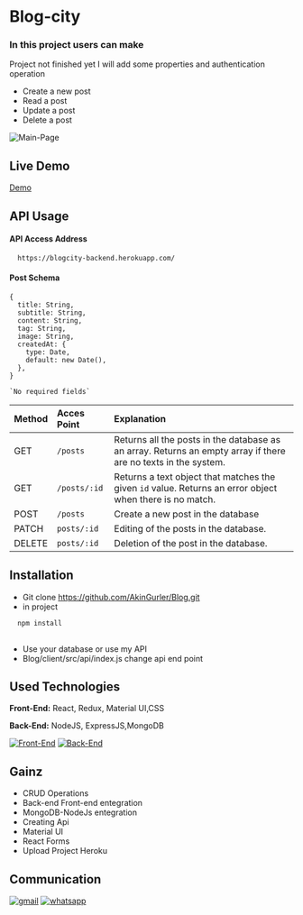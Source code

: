 # Blog-city
### In this project users can make
Project not finished yet I will add some properties and authentication operation
* Create a new post
* Read a post
* Update a post
* Delete a post

![Main-Page](https://user-images.githubusercontent.com/99674716/185784395-6d26c904-4cd2-4867-9194-3e907324a2a3.png)

## Live Demo
[Demo](https://blogcity-frontend.herokuapp.com/posts)

## API Usage

#### API Access Address

```
  https://blogcity-backend.herokuapp.com/
```
#### Post Schema
```
{
  title: String,
  subtitle: String,
  content: String,
  tag: String,
  image: String,
  createdAt: {
    type: Date,
    default: new Date(),
  },
}

`No required fields`
```

| Method | Acces Point     | Explanation                |
| :-------- | :------- | :------------------------- |
| GET | `/posts` |Returns all the posts in the database as an array. Returns an empty array if there are no texts in the system. |
 GET | `/posts/:id` | Returns a text object that matches the given `id` value. Returns an error object when there is no match. |
| POST| `/posts` | Create a new post in the database |
| PATCH | `posts/:id` | Editing of the posts in the database. |
| DELETE | `posts/:id` | Deletion of the post in the database. |

## Installation 

* Git clone https://github.com/AkinGurler/Blog.git
* in project
```bash 
  npm install 
  
```
* Use your database or use my API
* Blog/client/src/api/index.js change api end point

## Used Technologies
**Front-End:** React, Redux, Material UI,CSS

**Back-End:** NodeJS, ExpressJS,MongoDB


[![Front-End](https://skills.thijs.gg/icons?i=react,redux,css,materialui&theme=light)](https://skills.thijs.gg)
[![Back-End](https://skills.thijs.gg/icons?i=nodejs,expressjs,mongodb&theme=light)](https://skills.thijs.gg)

## Gainz
* CRUD Operations
* Back-end Front-end entegration
* MongoDB-NodeJs entegration
* Creating Api
* Material UI
* React Forms
* Upload Project Heroku

  

## Communication

[![gmail](https://user-images.githubusercontent.com/99674716/185644867-49abb98d-3901-4011-ad5f-0b2d90bf024e.png)](mailto:akingurler.b@gmail.com)
[![whatsapp](https://user-images.githubusercontent.com/99674716/185643726-5f3fb3f2-bd11-4cd1-baf4-16cd6dae9d3b.png)](http://api.whatsapp.com/send?phone=905534600027)
